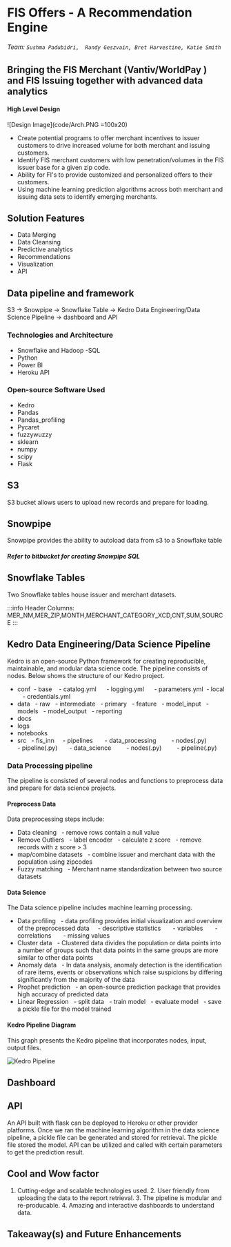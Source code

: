 # FIS Offers - A Recommendation Engine

###### Team: `Sushma Padubidri,  Randy Geszvain, Bret Harvestine, Katie Smith`


## Bringing the FIS Merchant (Vantiv/WorldPay ) and FIS Issuing together with advanced data analytics

#### High Level Design
![Design Image](code/Arch.PNG =100x20)

- Create potential programs to offer  merchant incentives to issuer customers to drive increased volume for both merchant and issuing customers.
- Identify FIS merchant customers with low penetration/volumes in the FIS issuer base for a given zip code.
- Ability for FI's to provide customized and personalized offers to their customers.
- Using machine learning prediction algorithms across both merchant and issuing data sets to identify emerging merchants.

## Solution Features

- Data Merging 
- Data Cleansing
- Predictive analytics
- Recommendations 
- Visualization
- API

## Data pipeline and framework

S3 -> Snowpipe -> Snowflake Table -> Kedro Data Engineering/Data Science Pipeline -> dashboard and API

### Technologies and Architecture  

- Snowflake and Hadoop
  -SQL
- Python
- Power BI
- Heroku API

### Open-source Software Used

- Kedro
- Pandas
- Pandas_profiling
- Pycaret
- fuzzywuzzy
- sklearn
- numpy
- scipy
- Flask

## S3

S3 bucket allows users to upload new records and prepare for loading.

## Snowpipe

Snowpipe provides the ability to autoload data from s3 to a Snowflake table

##### Refer to bitbucket for creating Snowpipe SQL

## Snowflake Tables

Two Snowflake tables house issuer and merchant datasets.

:::info
Header Columns:
MER_NM,MER_ZIP,MONTH,MERCHANT_CATEGORY_XCD,CNT,SUM,SOURCE
:::

## Kedro Data Engineering/Data Science Pipeline

Kedro is an open-source Python framework for creating reproducible, maintainable, and modular data science code. The pipeline consists of nodes. Below shows the structure of our Kedro project.

- conf
  - base
    - catalog.yml
      - logging.yml
      - parameters.yml
  - local
    - credentials.yml
- data
  - raw
  - intermediate
  - primary
  - feature
  - model_input
  - models
  - model_output
  - reporting
- docs
- logs
- notebooks
- src
  - fis_inn
    - pipelines
      - data_processing
        - nodes(.py)
        - pipeline(.py)
      - data_science
        - nodes(.py)
        - pipeline(.py)

### Data Processing pipeline

The pipeline is consisted of several nodes and functions to preprocess data and prepare for data science projects.

#### Preprocess Data

Data preprocessing steps include:
- Data cleaning
  - remove rows contain a null value
- Remove Outliers
  - label encoder
  - calculate z score
  - remove records with z score > 3
- map/combine datasets
  - combine issuer and merchant data with the population using zipcodes
- Fuzzy matching
  - Merchant name standardization between two source datasets


#### Data Science

The Data science pipeline includes machine learning processing.
- Data profiling
  - data profiling provides initial visualization and overview of the preprocessed data
    - descriptive statistics
      - variables
      - correlations
      - missing values
- Cluster data
  - Clustered data divides the population or data points into a number of groups such that data points in the same groups are more similar to other data points
- Anomaly data
  - In data analysis, anomaly detection is the identification of rare items, events or observations which raise suspicions by differing significantly from the majority of the data
- Prophet prediction
  - an open-source prediction package that provides high accuracy of predicted data
- Linear Regression
  - split data
  - train model
  - evaluate model
  - save a pickle file for the model trained


#### Kedro Pipeline Diagram

This graph presents the Kedro pipeline that incorporates nodes, input, output files.

![Kedro Pipeline](code/kedro-pipeline.png)

## Dashboard

## API

An API built with flask can be deployed to Heroku or other provider platforms. Once we ran the machine learning algorithm in the data science pipeline, a pickle file can be generated and stored for retrieval. The pickle file stored the model. API can be utilized and called with certain parameters to get the prediction result.

## Cool and Wow factor

1. Cutting-edge and scalable technologies used.
2. User friendly from uploading the data to the report retrieval.
3. The pipeline is modular and re-producable.
4. Amazing and interactive dashboards to understand data.

## Takeaway(s) and Future Enhancements
